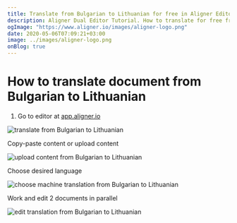 ```yaml
---
title: Translate from Bulgarian to Lithuanian for free in Aligner Editor
description: Aligner Dual Editor Tutorial. How to translate for free from Bulgarian to Lithuanian. Aligner is multilingual document management platform. 
ogImage: "https://www.aligner.io/images/aligner-logo.png"
date: 2020-05-06T07:09:21+03:00
image: ../images/aligner-logo.png
onBlog: true
---
```


# How to translate document from Bulgarian to Lithuanian

1. Go to editor at [app.aligner.io](https://app.aligner.io "Aligner App web page")

![translate from Bulgarian to Lithuanian](../aligner-blank-editor.png "translate from Bulgarian to Lithuanian")

Copy-paste content or upload content

![upload content from Bulgarian to Lithuanian](../aligner-uploaded-document.png "upload content from Bulgarian to Lithuanian")

Choose desired language

![choose machine translation from Bulgarian to Lithuanian](../aligner-language-dropdown.png "choose machine translation from Bulgarian to Lithuanian")

Work and edit 2 documents in parallel

![edit translation from Bulgarian to Lithuanian](../aligner-double-sitded-editor.png "edit translation from Bulgarian to Lithuanian")

